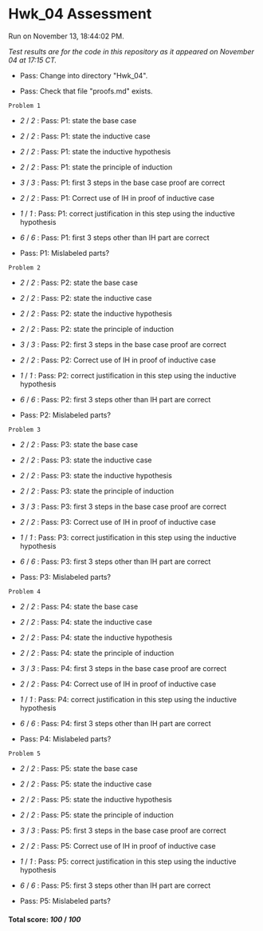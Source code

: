 # Hwk_04 Assessment

Run on November 13, 18:44:02 PM.

*Test results are for the code in this repository as it appeared on November 04 at 17:15 CT.*

+ Pass: Change into directory "Hwk_04".

+ Pass: Check that file "proofs.md" exists.

``Problem 1``

+  _2_ / _2_ : Pass: P1: state the base case

    

+  _2_ / _2_ : Pass: P1: state the inductive case

    

+  _2_ / _2_ : Pass: P1: state the inductive hypothesis

    

+  _2_ / _2_ : Pass: P1: state the principle of induction

    

+  _3_ / _3_ : Pass: P1: first 3 steps in the base case proof are correct

    

+  _2_ / _2_ : Pass: P1: Correct use of IH in proof of inductive case

    

+  _1_ / _1_ : Pass: P1: correct justification in this step using the inductive hypothesis

    

+  _6_ / _6_ : Pass: P1: first 3 steps other than IH part are correct

    

+ Pass: P1: Mislabeled parts?

    

``Problem 2``

+  _2_ / _2_ : Pass: P2: state the base case

    

+  _2_ / _2_ : Pass: P2: state the inductive case

    

+  _2_ / _2_ : Pass: P2: state the inductive hypothesis

    

+  _2_ / _2_ : Pass: P2: state the principle of induction

    

+  _3_ / _3_ : Pass: P2: first 3 steps in the base case proof are correct

    

+  _2_ / _2_ : Pass: P2: Correct use of IH in proof of inductive case

    

+  _1_ / _1_ : Pass: P2: correct justification in this step using the inductive hypothesis

    

+  _6_ / _6_ : Pass: P2: first 3 steps other than IH part are correct

    

+ Pass: P2: Mislabeled parts?

    

``Problem 3``

+  _2_ / _2_ : Pass: P3: state the base case

    

+  _2_ / _2_ : Pass: P3: state the inductive case

    

+  _2_ / _2_ : Pass: P3: state the inductive hypothesis

    

+  _2_ / _2_ : Pass: P3: state the principle of induction

    

+  _3_ / _3_ : Pass: P3: first 3 steps in the base case proof are correct

    

+  _2_ / _2_ : Pass: P3: Correct use of IH in proof of inductive case

    

+  _1_ / _1_ : Pass: P3: correct justification in this step using the inductive hypothesis

    

+  _6_ / _6_ : Pass: P3: first 3 steps other than IH part are correct

    

+ Pass: P3: Mislabeled parts?

    

``Problem 4``

+  _2_ / _2_ : Pass: P4: state the base case

    

+  _2_ / _2_ : Pass: P4: state the inductive case

    

+  _2_ / _2_ : Pass: P4: state the inductive hypothesis

    

+  _2_ / _2_ : Pass: P4: state the principle of induction

    

+  _3_ / _3_ : Pass: P4: first 3 steps in the base case proof are correct

    

+  _2_ / _2_ : Pass: P4: Correct use of IH in proof of inductive case

    

+  _1_ / _1_ : Pass: P4: correct justification in this step using the inductive hypothesis

    

+  _6_ / _6_ : Pass: P4: first 3 steps other than IH part are correct

    

+ Pass: P4: Mislabeled parts?

    

``Problem 5``

+  _2_ / _2_ : Pass: P5: state the base case

    

+  _2_ / _2_ : Pass: P5: state the inductive case

    

+  _2_ / _2_ : Pass: P5: state the inductive hypothesis

    

+  _2_ / _2_ : Pass: P5: state the principle of induction

    

+  _3_ / _3_ : Pass: P5: first 3 steps in the base case proof are correct

    

+  _2_ / _2_ : Pass: P5: Correct use of IH in proof of inductive case

    

+  _1_ / _1_ : Pass: P5: correct justification in this step using the inductive hypothesis

    

+  _6_ / _6_ : Pass: P5: first 3 steps other than IH part are correct

    

+ Pass: P5: Mislabeled parts?

    

#### Total score: _100_ / _100_

